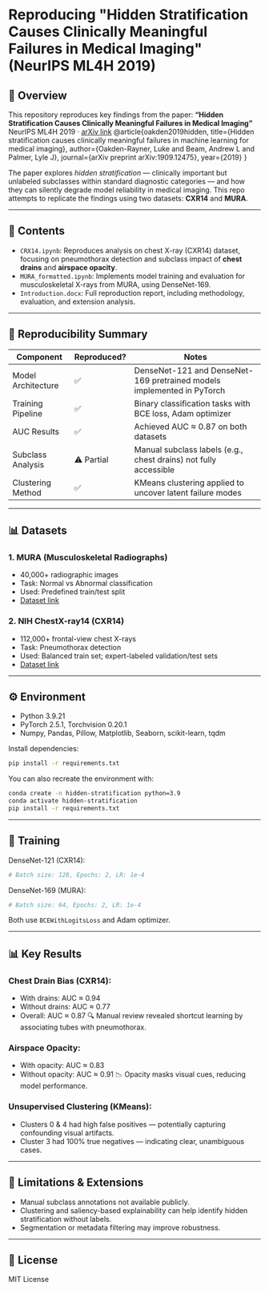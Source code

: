 # Reproducing "Hidden Stratification Causes Clinically Meaningful Failures in Medical Imaging" (NeurIPS ML4H 2019)

## 📌 Overview

This repository reproduces key findings from the paper:
**“Hidden Stratification Causes Clinically Meaningful Failures in Medical Imaging”**
NeurIPS ML4H 2019 · [arXiv link](https://arxiv.org/abs/1909.12475)
@article{oakden2019hidden,
  title={Hidden stratification causes clinically meaningful failures in machine learning for medical imaging},
  author={Oakden-Rayner, Luke and Beam, Andrew L and Palmer, Lyle J},
  journal={arXiv preprint arXiv:1909.12475},
  year={2019}
}

The paper explores *hidden stratification* — clinically important but unlabeled subclasses within standard diagnostic categories — and how they can silently degrade model reliability in medical imaging. This repo attempts to replicate the findings using two datasets: **CXR14** and **MURA**.

---

## 📂 Contents

* `CRX14.ipynb`: Reproduces analysis on chest X-ray (CXR14) dataset, focusing on pneumothorax detection and subclass impact of **chest drains** and **airspace opacity**.
* `MURA_formatted.ipynb`: Implements model training and evaluation for musculoskeletal X-rays from MURA, using DenseNet-169.
* `Introduction.docx`: Full reproduction report, including methodology, evaluation, and extension analysis.

---

## 🧪 Reproducibility Summary

| Component          | Reproduced? | Notes                                                                  |
| ------------------ | ----------- | ---------------------------------------------------------------------- |
| Model Architecture | ✅           | DenseNet-121 and DenseNet-169 pretrained models implemented in PyTorch |
| Training Pipeline  | ✅           | Binary classification tasks with BCE loss, Adam optimizer              |
| AUC Results        | ✅           | Achieved AUC ≈ 0.87 on both datasets                                   |
| Subclass Analysis  | ⚠️ Partial  | Manual subclass labels (e.g., chest drains) not fully accessible       |
| Clustering Method  | ✅           | KMeans clustering applied to uncover latent failure modes              |

---

## 📊 Datasets

### 1. MURA (Musculoskeletal Radiographs)

* 40,000+ radiographic images
* Task: Normal vs Abnormal classification
* Used: Predefined train/test split
* [Dataset link](https://stanfordmlgroup.github.io/competitions/mura/)

### 2. NIH ChestX-ray14 (CXR14)

* 112,000+ frontal-view chest X-rays
* Task: Pneumothorax detection
* Used: Balanced train set; expert-labeled validation/test sets
* [Dataset link](https://cloud.google.com/healthcare-api/docs/resources/public-datasets/nih-chest)

---

## ⚙️ Environment

* Python 3.9.21
* PyTorch 2.5.1, Torchvision 0.20.1
* Numpy, Pandas, Pillow, Matplotlib, Seaborn, scikit-learn, tqdm

Install dependencies:

```bash
pip install -r requirements.txt
```

You can also recreate the environment with:

```bash
conda create -n hidden-stratification python=3.9
conda activate hidden-stratification
pip install -r requirements.txt
```

---

## 🚀 Training

DenseNet-121 (CXR14):

```python
# Batch size: 128, Epochs: 2, LR: 1e-4
```

DenseNet-169 (MURA):

```python
# Batch size: 64, Epochs: 2, LR: 1e-4
```

Both use `BCEWithLogitsLoss` and Adam optimizer.

---

## 📊 Key Results

### Chest Drain Bias (CXR14):

* With drains: AUC ≈ 0.94
* Without drains: AUC ≈ 0.77
* Overall: AUC ≈ 0.87
  🔍 Manual review revealed shortcut learning by associating tubes with pneumothorax.

### Airspace Opacity:

* With opacity: AUC ≈ 0.83
* Without opacity: AUC ≈ 0.91
  📉 Opacity masks visual cues, reducing model performance.

### Unsupervised Clustering (KMeans):

* Clusters 0 & 4 had high false positives — potentially capturing confounding visual artifacts.
* Cluster 3 had 100% true negatives — indicating clear, unambiguous cases.

---

## 🔬 Limitations & Extensions

* Manual subclass annotations not available publicly.
* Clustering and saliency-based explainability can help identify hidden stratification without labels.
* Segmentation or metadata filtering may improve robustness.

---

## 📄 License

MIT License
